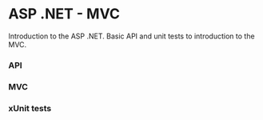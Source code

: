 # ASP .NET - MVC
Introduction to the ASP .NET.
Basic API and unit tests to introduction to the MVC.

### API

### MVC

### xUnit tests